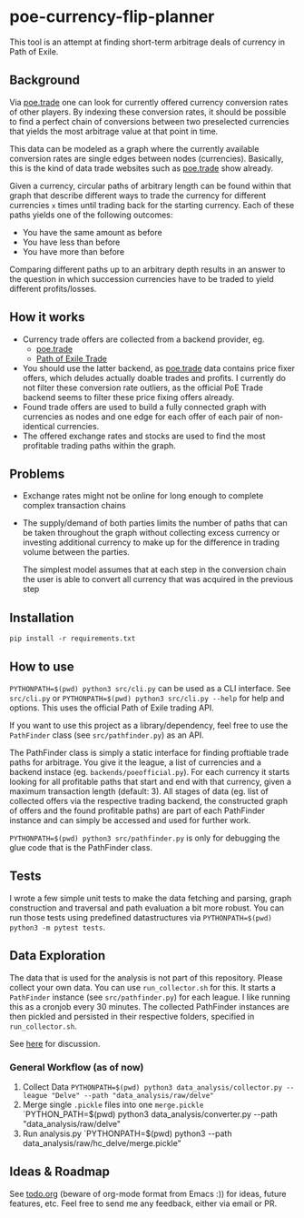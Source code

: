 # poe-currency-flip-planner

This tool is an attempt at finding short-term arbitrage deals of currency in Path of Exile.

## Background
Via [poe.trade](http://currency.poe.trade) one can look for currently offered currency
conversion rates of other players. By indexing these conversion rates, it should be
possible to find a perfect chain of conversions between two preselected currencies that
yields the most arbitrage value at that point in time.

This data can be modeled as a graph where the currently available conversion rates are
single edges between nodes (currencies). Basically, this is the kind of data trade websites
such as [poe.trade](http://currency.poe.trade) show already.

Given a currency, circular paths of arbitrary length can be found within that graph that
describe different ways to trade the currency for different currencies `x` times until
trading back for the starting currency. Each of these paths yields one of the following
outcomes:

* You have the same amount as before
* You have less than before
* You have more than before

Comparing different paths up to an arbitrary depth results in an answer to the question
in which succession currencies have to be traded to yield different profits/losses.


## How it works
* Currency trade offers are collected from a backend provider, eg.
  * [poe.trade](http://poe.trade)
  * [Path of Exile Trade](https://www.pathofexile.com/trade/exchange)
* You should use the latter backend, as [poe.trade](http://poe.trade) data contains
  price fixer offers, which deludes actually doable trades and profits. I currently
  do not filter these conversion rate outliers, as the official PoE Trade backend
  seems to filter these price fixing offers already.
* Found trade offers are used to build a fully connected graph with currencies as nodes
  and one edge for each offer of each pair of non-identical currencies.
* The offered exchange rates and stocks are used to find the most profitable trading paths
  within the graph.


## Problems
* Exchange rates might not be online for long enough to complete complex transaction chains
* The supply/demand of both parties limits the number of paths that can be taken throughout
  the graph without collecting excess currency or investing additional currency to make
  up for the difference in trading volume between the parties.

  The simplest model assumes that at each step in the conversion chain the user is able
  to convert all currency that was acquired in the previous step


## Installation
`pip install -r requirements.txt`


## How to use
`PYTHONPATH=$(pwd) python3 src/cli.py` can be used as a CLI interface.
See `src/cli.py` or `PYTHONPATH=$(pwd) python3 src/cli.py --help` for help
and options. This uses the official Path of Exile trading API.

If you want to use this project as a library/dependency, feel free to use the
`PathFinder` class (see `src/pathfinder.py`) as an API.

The PathFinder class is simply a static interface for finding proftiable trade
paths for arbitrage. You give it the league, a list of currencies and a backend
instace (eg. `backends/poeofficial.py`). For each
currency it starts looking for all profitable paths that start and end with that
currency, given a maximum transaction length (default: 3). All stages of data
(eg. list of collected offers via the respective trading backend, the constructed
graph of offers and the found profitable paths) are part of each PathFinder
instance and can simply be accessed and used for further work.

`PYTHONPATH=$(pwd) python3 src/pathfinder.py` is only for debugging the glue
code that is the PathFinder class.


## Tests
I wrote a few simple unit tests to make the data fetching and parsing, graph
construction and traversal and path evaluation a bit more robust. You can run
those tests using predefined datastructures via `PYTHONPATH=$(pwd) python3 -m pytest tests`.


## Data Exploration
The data that is used for the analysis is not part of this repository. Please
collect your own data. You can use `run_collector.sh` for this. It starts a
`PathFinder` instance (see `src/pathfinder.py`) for each league. I like running
this as a cronjob every 30 minutes. The collected PathFinder instances are then
pickled and persisted in their respective folders, specified in `run_collector.sh`.

See [here](data_analysis/README.md) for discussion.

### General Workflow (as of now)

1. Collect Data
  `PYTHONPATH=$(pwd) python3 data_analysis/collector.py --league "Delve" --path "data_analysis/raw/delve"`
2. Merge single `.pickle` files into one `merge.pickle`
  `PYTHON_PATH=$(pwd) python3 data_analysis/converter.py --path "data_analysis/raw/delve"
3. Run analysis.py
  `PYTHONPATH=$(pwd) python3 --path data_analysis/raw/hc_delve/merge.pickle"


## Ideas & Roadmap
See [todo.org](todo.org) (beware of org-mode format from Emacs :)) for ideas, future features, etc. Feel free to send
me any feedback, either via email or PR.


